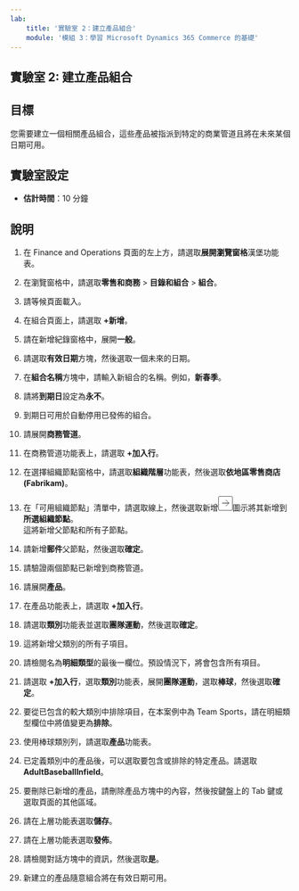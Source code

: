 ```yaml
---
lab:
    title: '實驗室 2：建立產品組合'
    module: '模組 3：學習 Microsoft Dynamics 365 Commerce 的基礎'
---
```


## 實驗室 2: 建立產品組合

## 目標

您需要建立一個相關產品組合，這些產品被指派到特定的商業管道且將在未來某個日期可用。

## 實驗室設定

   - **估計時間**：10 分鐘

## 說明

1. 在 Finance and Operations 頁面的左上方，請選取**展開瀏覽窗格**漢堡功能表。

1. 在瀏覽窗格中，請選取**零售和商務** > **目錄和組合** > **組合**。

1. 請等候頁面載入。

1. 在組合頁面上，請選取 **+新增**。

1. 請在新增紀錄窗格中，展開**一般**。

1. 請選取**有效日期**方塊，然後選取一個未來的日期。

1. 在**組合名稱**方塊中，請輸入新組合的名稱。例如，**新春季**。

1. 請將**到期日**設定為**永不**。

1. 到期日可用於自動停用已發佈的組合。

1. 請展開**商務管道**。

1. 在商務管道功能表上，請選取 **+加入行**。

1. 在選擇組織節點窗格中，請選取**組織階層**功能表，然後選取**依地區零售商店(Fabrikam)**。

1. 在「可用組織節點」清單中，請選取線上，然後選取新增![向右鍵圖示](./media/d365-fo-add-org-node-icon.png)圖示將其新增到**所選組織節點**。  
  這將新增父節點和所有子節點。

1. 請新增**郵件**父節點，然後選取**確定**。

1. 請驗證兩個節點已新增到商務管道。

1. 請展開**產品**。

1. 在產品功能表上，請選取 **+加入行**。

1. 請選取**類別**功能表並選取**團隊運動**，然後選取**確定**。

1. 這將新增父類別的所有子項目。

1. 請檢閱名為**明細類型**的最後一欄位。預設情況下，將會包含所有項目。

1. 請選取 **+加入行**，選取**類別**功能表，展開**團隊運動**，選取**棒球**，然後選取**確定**。

1. 要從已包含的較大類別中排除項目，在本案例中為 Team Sports，請在明細類型欄位中將值變更為**排除**。

1. 使用棒球類別列，請選取**產品**功能表。

1. 已定義類別中的產品後，可以選取要包含或排除的特定產品。請選取 **AdultBaseballInfield**。

1. 要刪除已新增的產品，請刪除產品方塊中的內容，然後按鍵盤上的 Tab 鍵或選取頁面的其他區域。

1. 請在上層功能表選取**儲存**。

1. 請在上層功能表選取**發佈**。

1. 請檢閱對話方塊中的資訊，然後選取**是**。

1. 新建立的產品隨意組合將在有效日期可用。
